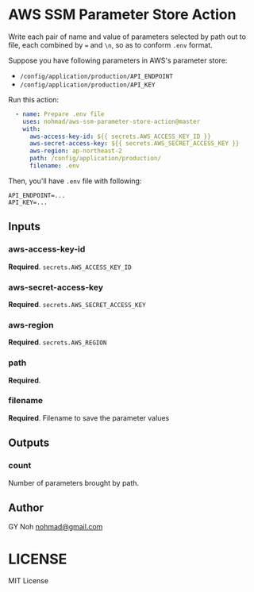 # AWS SSM Parameter Store Action

Write each pair of name and value of parameters selected by path out to file, each combined by `=` and `\n`, so as to conform `.env` format.

Suppose you have following parameters in AWS's parameter store:

  * `/config/application/production/API_ENDPOINT`
  * `/config/application/production/API_KEY`

Run this action:

```yml
  - name: Prepare .env file
    uses: nohmad/aws-ssm-parameter-store-action@master
    with:
      aws-access-key-id: ${{ secrets.AWS_ACCESS_KEY_ID }}
      aws-secret-access-key: ${{ secrets.AWS_SECRET_ACCESS_KEY }}
      aws-region: ap-northeast-2
      path: /config/application/production/
      filename: .env
```

Then, you'll have `.env` file with following:

```
API_ENDPOINT=...
API_KEY=...
```

## Inputs

### aws-access-key-id

**Required**. `secrets.AWS_ACCESS_KEY_ID`

### aws-secret-access-key

**Required**. `secrets.AWS_SECRET_ACCESS_KEY`

### aws-region

**Required**. `secrets.AWS_REGION`

### path

**Required**.

### filename

**Required**. Filename to save the parameter values

## Outputs

### count

Number of parameters brought by path.

## Author

GY Noh <nohmad@gmail.com>

# LICENSE

MIT License
